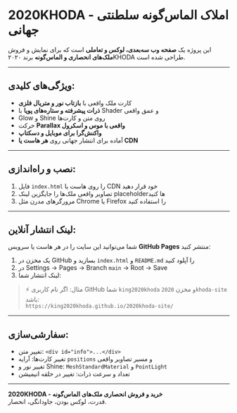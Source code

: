 # 2020KHODA - املاک الماس‌گونه سلطنتی جهانی

این پروژه یک **صفحه وب سه‌بعدی، لوکس و تعاملی** است که برای نمایش و فروش **ملک‌های انحصاری و الماس‌گونه** برند ۲۰۲۰KHODA طراحی شده است.

---

## ویژگی‌های کلیدی:

- کارت ملک واقعی با **بازتاب نور و متریال فلزی**  
- **ذرات پیشرفته و ستاره‌های پویا** با Shader و عمق واقعی  
- Glow و Shine روی متن و کارت‌ها  
- حرکت **Parallax واقعی با موس و اسکرول**  
- **واکنش‌گرا برای موبایل و دسکتاپ**  
- آماده برای انتشار جهانی روی **هر هاست یا CDN**  

---

## نصب و راه‌اندازی:

1. فایل `index.html` را روی هاست یا CDN خود قرار دهید  
2. تصاویر واقعی ملک‌ها را جایگزین لینک placeholderها کنید  
3. مرورگرهای مدرن مثل Chrome یا Firefox را استفاده کنید  

---

## لینک انتشار آنلاین:

شما می‌توانید این سایت را در هر هاست یا سرویس **GitHub Pages** منتشر کنید:

1. یک مخزن در GitHub بسازید و `index.html` و `README.md` را آپلود کنید  
2. در Settings → Pages → Branch `main` → Root → Save  
3. لینک انتشار شما:
> ⚡ مثال: اگر نام کاربری GitHub شما `king2020khoda` و مخزن `2020khoda-site` باشد:  
> `https://king2020khoda.github.io/2020khoda-site/`

---

## سفارشی‌سازی:

- تغییر متن: `<div id="info">...</div>`  
- تغییر کارت‌ها: آرایه `positions` و مسیر تصاویر واقعی  
- تغییر نور و Shine: `MeshStandardMaterial` و `PointLight`  
- تعداد و سرعت ذرات: تغییر در حلقه انیمیشن  

---

**2020KHODA - خرید و فروش انحصاری ملک‌های الماس‌گونه**  
قدرت، لوکس بودن، جاودانگی، انحصار. 